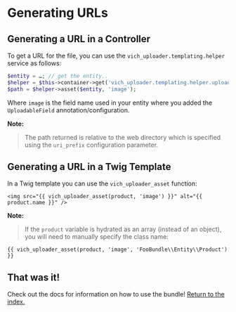 Generating URLs
===============

## Generating a URL in a Controller

To get a URL for the file, you can use the `vich_uploader.templating.helper`
service as follows:

``` php
$entity = …; // get the entity..
$helper = $this->container->get('vich_uploader.templating.helper.uploader_helper');
$path = $helper->asset($entity, 'image');
```

Where `image` is the field name used in your entity where you added the
`UploadableField` annotation/configuration.

**Note:**

> The path returned is relative to the web directory which is specified
> using the `uri_prefix` configuration parameter.


## Generating a URL in a Twig Template

In a Twig template you can use the `vich_uploader_asset` function:

``` twig
<img src="{{ vich_uploader_asset(product, 'image') }}" alt="{{ product.name }}" />
```

**Note:**

> If the `product` variable is hydrated as an array (instead of an object), you
> will need to manually specify the class name:

```html+jinja
{{ vich_uploader_asset(product, 'image', 'FooBundle\\Entity\\Product') }}
```


## That was it!

Check out the docs for information on how to use the bundle! [Return to the
index.](index.md)
